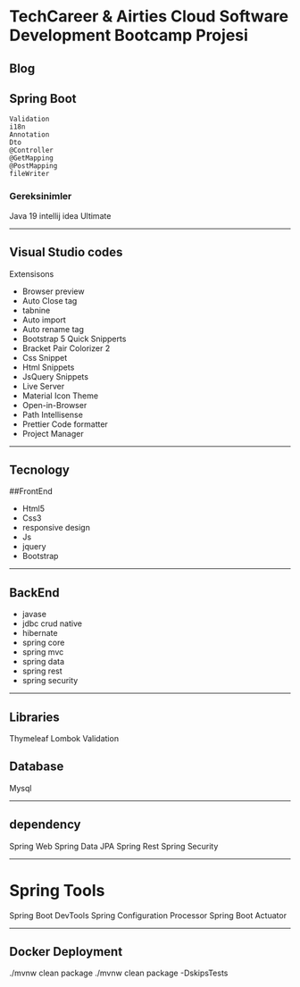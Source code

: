 # TechCareer & Airties Cloud Software Development Bootcamp Projesi
## Blog


## Spring Boot
```shell
Validation
i18n
Annotation
Dto
@Controller
@GetMapping
@PostMapping
fileWriter
```


### Gereksinimler
Java 19
intellij idea Ultimate 

---

## Visual Studio codes
Extensisons
- Browser preview
- Auto Close tag
- tabnine
- Auto import
- Auto rename tag
- Bootstrap 5 Quick Snipperts
- Bracket Pair Colorizer 2
- Css Snippet
- Html Snippets
- JsQuery Snippets
- Live Server
- Material Icon Theme
- Open-in-Browser
- Path Intellisense
- Prettier Code formatter
- Project Manager


---

## Tecnology
##FrontEnd
- Html5
- Css3
- responsive design
- Js
- jquery
- Bootstrap

---

## BackEnd
* javase
* jdbc crud native
* hibernate
* spring core
* spring mvc
* spring data
* spring rest
* spring security

---

## Libraries
Thymeleaf
Lombok
Validation

## Database
Mysql


---
## dependency
Spring Web
Spring Data JPA
Spring Rest
Spring Security

---
# Spring Tools
Spring Boot DevTools
Spring Configuration Processor
Spring Boot Actuator

---

## Docker Deployment
./mvnw clean package 
./mvnw clean package -DskipsTests



